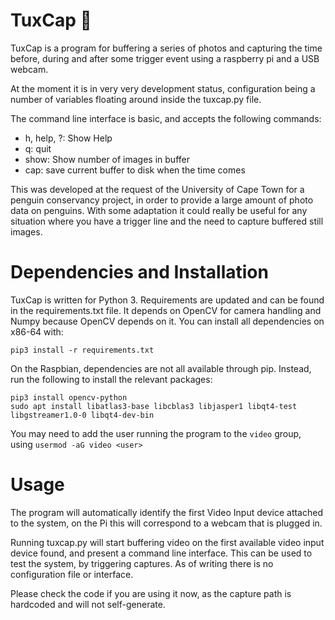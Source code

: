 # TuxCap 🐧

TuxCap is a program for buffering a series of photos and capturing the time
before, during and after some trigger event using a raspberry pi and a USB
webcam.

At the moment it is in very very development status, configuration being a
number of variables floating around inside the tuxcap.py file.

The command line interface is basic, and accepts the following commands:

* h, help, ?: Show Help
* q: quit
* show: Show number of images in buffer
* cap: save current buffer to disk when the time comes

This was developed at the request of the University of Cape Town for a penguin
conservancy project, in order to provide a large amount of photo data on
penguins. With some adaptation it could really be useful for any situation where
you have a trigger line and the need to capture buffered still images.

# Dependencies and Installation

TuxCap is written for Python 3. Requirements are updated and can be found in the
requirements.txt file. It depends on OpenCV for camera handling and Numpy
because OpenCV depends on it. You can install all dependencies on x86-64 with:

```
pip3 install -r requirements.txt
```

On the Raspbian, dependencies are not all available through pip. Instead, run
the following to install the relevant packages:

```
pip3 install opencv-python
sudo apt install libatlas3-base libcblas3 libjasper1 libqt4-test libgstreamer1.0-0 libqt4-dev-bin
```

You may need to add the user running the program to the `video` group, using
`usermod -aG video <user>`

# Usage

The program will automatically identify the first Video Input device attached to
the system, on the Pi this will correspond to a webcam that is plugged in.

Running tuxcap.py will start buffering video on the first available video input
device found, and present a command line interface. This can be used to test the
system, by triggering captures. As of writing there is no configuration file or
interface.

Please check the code if you are using it now, as the capture path is hardcoded
and will not self-generate.

